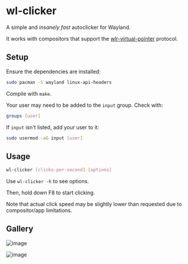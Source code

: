 # wl-clicker

A simple and *insanely fast* autoclicker for Wayland. 

It works with compositors that support the [wlr-virtual-pointer](https://wayland.app/protocols/wlr-virtual-pointer-unstable-v1) protocol.

## Setup

Ensure the dependencies are installed:

```sh
sudo pacman -S wayland linux-api-headers
```

Compile with `make`.

Your user may need to be added to the `input` group. Check with:

```sh
groups [user]
```

If `input` isn't listed, add your user to it:

```sh
sudo usermod -aG input [user]
```

## Usage

```sh
wl-clicker [clicks-per-second] [options]
```

Use `wl-clicker -h` to see options.

Then, hold down F8 to start clicking.

Note that actual click speed may be slightly lower than requested due to compositor/app limitations.

## Gallery

![image](https://github.com/user-attachments/assets/f61224b2-d98b-4135-8210-81a3c12bfb65)

![image](https://github.com/user-attachments/assets/fa7fe032-e69d-406e-962e-f67af8f227cb)
